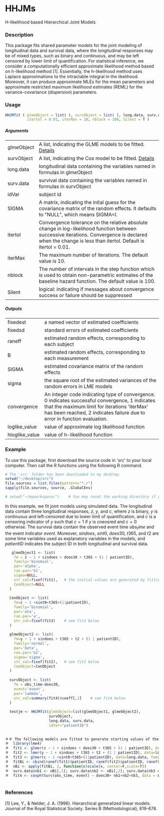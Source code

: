 # HHJMs
H-likelihood based Hierarchical Joint Models

### Description

This package fits shared parameter models for the joint modeling of longitudinal data and survival data, where the longitudinal responses may be of mixed types, such as binary and continuous, and may be left censored by lower limit of quantification. For statistical inference, we consider a computationally efficient approximate likelihood method based on h-likelihood method [1]. Essentially, the h-likelihood method uses Laplace approximations to the intractable integral in the likelihood. Moreover, it can produce approximate MLEs for the mean parameters and approximate restricted maximum likelihood estimates (REML) for the variance-covariance (dispersion) parameters. 

### Usage
```r
HHJMfit ( glmeObject = list( ), survObject = list( ), long.data, surv.data, idVar, 
          itertol = 0.01, iterMax = 10, nblock = 100, Silent = T )
```
<!--
where glmeObject and survObject must be in the following format:
```r
  glmeObject <- list(fm, family, par, ran.par, disp, str_val,  CenObject)
  CenObject <- list(fm, family='binomial', par, ran.par, str_val, Cvalue, Cregime, truncated)
```
-->

##### Arguments
|           |          |
|-----------|-----------|
|glmeObject | A list, indicating the GLME models to be fitted. [Details](../master/others.md) | 
|survObject | A list, indicating the Cox model to be fitted.  [Details](../master/others.md) |
|long.data  | longitudinal data containing the variables named in formulas in glmeObject |
|surv.data  | survival data containing the variables named in formulas in survObject |
|idVar      | subject id |
|SIGMA      | A matrix, indicating the inital guess for the covariance matrix of the random effects. It defaults to "NULL", which means SIGMA=*I*.|
|itertol    | Convergence tolerance on the relative absolute change in log-likelihood function between successive iterations. Convergence is declared when the change is less than itertol. Default is itertol = 0.01. |
|iterMax    | The maximum number of iterations. The default value is 10. |
|nblock     | The number of intervals in the step function which is used to obtain non-parametric estimates of the baseline hazard function. The default value is 100. |
|Silent     | logical: indicating if messages about convergence success or failure should be suppressed|

##### Outputs
|           |          |
|-----------|-----------|
|fixedest  |  a named vector of estimated coefficients|
| fixedsd  | standard errors of estimated coefficients|
|raneff |  estimated random effects, corresponding to each subject|
|B | estimated random effects, corresponding to each measurement|
|SIGMA |  estimated covariance matrix of the random effects|
|sigma |  the square root of the estimated variances of the random errors in LME models|
|convergence| An integer code indicating type of convergence. 0 indicates successful convergence, 1 indicates that the maximum limit for iterations 'iterMax' has been reached, 2 indicates failure due to error in function evaluation. |
|loglike_value|  value of approximate log likelihood function  |
|hloglike_value| value of h-likelihood function   |



<!--
```r
HHJMsummary( object, digits)
```
##### Arguments
|           |          |
|-----------|-----------|
| object |  an object for which a summary is desired |
| digits |  integer indicating  the number of decimal places to be used|

##### Output
-->

### Example 
To use this package, first download the source code in 'src' to your local computer. Then call the R functions using the following R command. 

```r
# The 'src' folder has been downloaded to my desktop.
setwd("~/desktop/src")
file.sources = list.files(pattern="*.r")
sapply(file.sources, source, .GlobalEnv)

# setwd("~/myworkspace/")    # You may reset the working directory if your data are stored in a different location. 
```
In this example, we fit joint models using simulated data. The longitudinal data contain three longitudinal responses, $z$, $y$, and $c$, where $z$ is binary, $y$ is continuous and left-censored due to lower limit of quantification, and $c$ is a censoring indicator of $y$ such that $c=1$ if $y$ is cneosred and $c=0$ otherwise. The survival data contain the observed event time $obs_time$ and the event indicator $event$. Moreover, $sindoes$, $sint0$, $does30$, $t365$, and $t2$ are some time variables used as explanatory variables in the models, and $patientID$ indicates the subject ID in both longitudinal and survival data.

```r
   glmeObject1 <- list(
    fm = z ~ 1 + sindoes + does30 + t365 + (1 | patientID),
    family='binomial',
    par='alpha',
    ran.par='b1',
    sigma=NULL,
    str_val=fixef(fit1),   # the initial values are generated by fitting the model using glmer(), see fit1 below
    CenObject=NULL
  )
  
  CenObject <- list(
    fm=c ~ 1 +sint0+t365+(1|patientID),
    family='binomial',
    par='eta',
    ran.par='a',
    str_val=fixef(fit3)    # see fit3 below
  )
  
  glmeObject2 <- list(
    fm=y ~ 1 + sindoes + t365 + t2 + (1 | patientID),
    family='normal',
    par='beta',
    ran.par='b2',
    sigma='sigma',
    str_val=fixef(fit2),   # see fit2 below
    CenObject=CenObject
  )
  
  survObject <- list(
    fm = obs_time~does30,
    event='event',
    par='lambda',
    str_val=summary(fit4)$coeff[,1]    # see fit4 below
  )
  
  testjm <- HHJMfit(glmeObject=list(glmeObject1, glmeObject2), 
                    survObject,
                    long.data, surv.data, 
                    idVar="patientID")
                    
                  
＃＃ The following models are fitted to generate starting values of the fixed parameters. 
＃  library(lme4)
＃  fit1 <- glmer(z ~ 1 + sindoes + does30 + t365 + (1 | patientID), data=long.data, family='binomial')
＃  fit2 <- lmer(y ~ 1 + sindoes + t365 + t2 + (1 | patientID), data=long.data)
＃  fit3 <- glmer(c ~ 1 +sint0+t365+(1|patientID), data=long.data, family="binomial")
＃  fitBi <- cbind(ranef(fit1)$patientID, ranef(fit2)$patientID, ranef(fit3)$patientID)
＃  nBi <- apply(fitBi, 2, function(x)scale(x, center=F,scale=T))
＃  surv.data$nb1 <- nBi[,1]; surv.data$nb2 <- nBi[,2]; surv.data$nb3 <- nBi[,3]
＃  fit4 <- coxph(Surv(obs_time, event) ~ does30+ nb1+nb2+nb3, data = surv.data)
  
```


### References
[1] Lee, Y., & Nelder, J. A. (1996). Hierarchical generalized linear models. Journal of the Royal Statistical Society. Series B (Methodological), 619-678.
